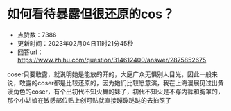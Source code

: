 # 如何看待暴露但很还原的cos？
- 点赞数：7386
- 更新时间：2023年02月04日11时21分45秒
- 回答url：https://www.zhihu.com/question/314612400/answer/2875852675
<body>
 <p data-pid="5LIzbWV4">coser只要敢露，就说明她是能放的开的，大庭广众无惧别人目光，因此一般来说，敢露的coser都是比较还原的，因为她们比较愿意演，我在上海漫展见过出黄漫角色的coser，有个出初代不知火舞的妹子，初代不知火是不穿内裤和胸罩的，那个小姑娘在敏感部位贴上创可贴就直接蹦蹦跶跶的去拍照了</p>
</body>